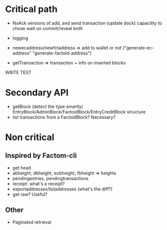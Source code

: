 # Critical path
* NoAck versions of add, and send transaction (update dock) capacility to chose wait on commit/reveal both
* logging


* newecaddress/newfctaddress => add to wallet or not ("generate-ec-address" "generate-factoid-address")
* getTransaction => transaction + info on inserted blocks

WRITE TEST

# Secondary API
* getBlock (detect the type smartly) EntryBlock/AdminBlock/FactoidBlock/EntryCreditBlock structure
* list transactions from a FactoidBlock? Necessary?

# Non critical
## Inspired by Factom-cli

* get head
* abheight, dbheight, ecbheight, fbheight => heights
* pendingentries, pendingtransactions
* receipt: what's a receipt?
* exportaddresses/listaddresses (what's the diff?)
* get raw? Useful?

## Other
* Paginated retrieval
